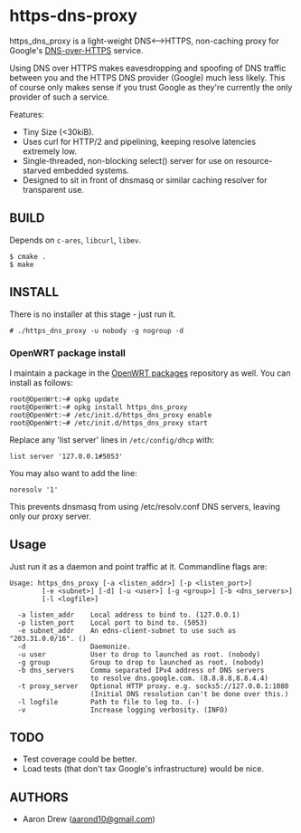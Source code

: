 # https-dns-proxy

https\_dns\_proxy is a light-weight DNS&lt;--&gt;HTTPS, non-caching proxy for
Google's [DNS-over-HTTPS](https://developers.google.com/speed/public-dns/docs/dns-over-https)
service.

Using DNS over HTTPS makes eavesdropping and spoofing of DNS traffic between you
and the HTTPS DNS provider (Google) much less likely. This of course only makes
sense if you trust Google as they're currently the only provider of such a
service.

Features:

* Tiny Size (<30kiB).
* Uses curl for HTTP/2 and pipelining, keeping resolve latencies extremely low.
* Single-threaded, non-blocking select() server for use on resource-starved 
  embedded systems.
* Designed to sit in front of dnsmasq or similar caching resolver for
  transparent use.

## BUILD

Depends on `c-ares`, `libcurl`, `libev`.

```
$ cmake .
$ make
```

## INSTALL

There is no installer at this stage - just run it.

```
# ./https_dns_proxy -u nobody -g nogroup -d
```

### OpenWRT package install

I maintain a package in the [OpenWRT packages](https://github.com/openwrt/packages) repository as well.
You can install as follows:

```
root@OpenWrt:~# opkg update
root@OpenWrt:~# opkg install https_dns_proxy
root@OpenWrt:~# /etc/init.d/https_dns_proxy enable
root@OpenWrt:~# /etc/init.d/https_dns_proxy start
```

Replace any 'list server' lines in `/etc/config/dhcp` with:

`list server '127.0.0.1#5053'`

You may also want to add the line:

`noresolv '1'`

This prevents dnsmasq from using /etc/resolv.conf DNS servers, leaving only our proxy server.

## Usage

Just run it as a daemon and point traffic at it. Commandline flags are:

```
Usage: https_dns_proxy [-a <listen_addr>] [-p <listen_port>]
        [-e <subnet>] [-d] [-u <user>] [-g <group>] [-b <dns_servers>]
        [-l <logfile>]

  -a listen_addr    Local address to bind to. (127.0.0.1)
  -p listen_port    Local port to bind to. (5053)
  -e subnet_addr    An edns-client-subnet to use such as "203.31.0.0/16". ()
  -d                Daemonize.
  -u user           User to drop to launched as root. (nobody)
  -g group          Group to drop to launched as root. (nobody)
  -b dns_servers    Comma separated IPv4 address of DNS servers
                    to resolve dns.google.com. (8.8.8.8,8.8.4.4)
  -t proxy_server   Optional HTTP proxy. e.g. socks5://127.0.0.1:1080
                    (Initial DNS resolution can't be done over this.)
  -l logfile        Path to file to log to. (-)
  -v                Increase logging verbosity. (INFO)
```

## TODO

* Test coverage could be better.
* Load tests (that don't tax Google's infrastructure) would be nice.

## AUTHORS

* Aaron Drew (aarond10@gmail.com)
